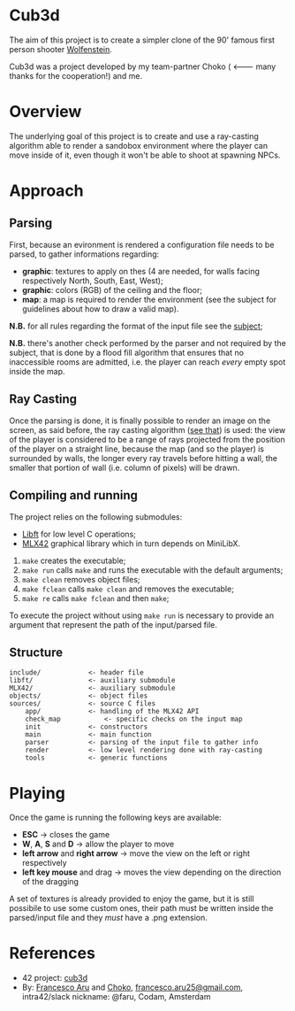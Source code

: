 # Cub3d
The aim of this project is to create a simpler clone of the 90' famous first person shooter [Wolfenstein](http://users.atw.hu/wolf3d/).

Cub3d was a project developed by my team-partner Choko ( <--- many thanks for the cooperation!) and me.

# Overview
The underlying goal of this project is to create and use a ray-casting algorithm able to render a sandobox environment where the player can move inside of it, even though it won't be able to shoot at spawning NPCs.

# Approach
## Parsing
First, because an evironment is rendered a configuration file needs to be parsed, to gather informations regarding:
- **graphic**: textures to apply on thes (4 are needed, for walls facing respectively North, South, East, West);
- **graphic**: colors (RGB) of the ceiling and the floor;
- **map**: a map is required to render the environment (see the subject for guidelines about how to draw a valid map).

**N.B.** for all rules regarding the format of the input file see the [subject](https://cdn.intra.42.fr/pdf/pdf/82527/en.subject.pdf);

**N.B.** there's another check performed by the parser and not required by the subject, that is done by a flood fill algorithm that ensures that no inaccessible rooms are admitted, i.e. the player can reach *every* empty spot inside the map.

## Ray Casting
Once the parsing is done, it is finally possible to render an image on the screen, as said before, the ray casting algorithm ([see that](https://lodev.org/cgtutor/raycasting.html)) is used: the view of the player is considered to be a range of rays projected from the position of the player on a straight line, because the map (and so the player) is surrounded by walls, the longer every ray travels before hitting a wall, the smaller that portion of wall (i.e. column of pixels) will be drawn.

## Compiling and running
The project relies on the following submodules:
- [Libft](https://github.com/Orpheus-3145/Libft) for low level C operations;
- [MLX42](https://github.com/codam-coding-college/MLX42) graphical library which in turn depends on MiniLibX.

1. `make`    creates the executable;
1. `make run`    calls `make` and runs the executable with the default arguments;
1. `make clean`    removes object files;
1. `make fclean`    calls `make clean` and removes the executable;
1. `make re`    calls `make fclean` and then `make`;

To execute the project without using `make run` is necessary to provide an argument that represent the path of the input/parsed file.

## Structure
	include/			<- header file
	libft/  			<- auxiliary submodule 
	MLX42/  			<- auxiliary submodule 
	objects/			<- object files
	sources/			<- source C files
		app/			<- handling of the MLX42 API
		check_map			<- specific checks on the input map
		init			<- constructors
		main			<- main function
		parser			<- parsing of the input file to gather info
		render			<- low level rendering done with ray-casting
		tools			<- generic functions

# Playing
Once the game is running the following keys are available:
- **ESC** -> closes the game
- **W**, **A**, **S** and **D** -> allow the player to move
- **left arrow** and **right arrow** -> move the view on the left or right respectively
- **left key mouse** and drag -> moves the view depending on the direction of the dragging

A set of textures is already provided to enjoy the game, but it is still possibile to use some custom ones, their path must be written inside the parsed/input file and they *must* have a .png extension.

# References
- 42 project: [cub3d](https://cdn.intra.42.fr/pdf/pdf/82527/en.subject.pdf)
- By: [Francesco Aru](https://github.com/Orpheus-3145) and [Choko](https://github.com/Am0rA), francesco.aru25@gmail.com, intra42/slack nickname: @faru, Codam, Amsterdam